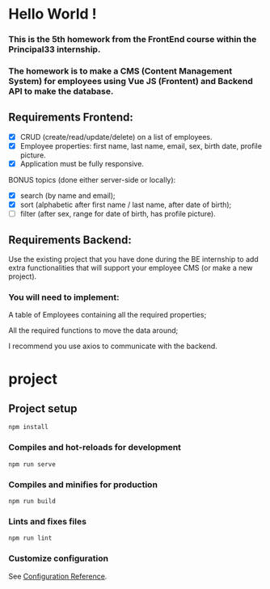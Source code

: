 # Hello World !

### This is the 5th homework from the FrontEnd course within the Principal33 internship.

### The homework is to make a CMS (Content Management System) for employees using Vue JS (Frontent) and Backend API to make the database.

## Requirements Frontend:

- [x] CRUD (create/read/update/delete) on a list of employees.
- [x] Employee properties: first name, last name, email, sex, birth date, profile picture.
- [x] Application must be fully responsive.

BONUS topics (done either server-side or locally): 
- [x] search (by name and email);
- [x] sort (alphabetic after first name / last name, after date of birth);
- [ ] filter (after sex, range for date of birth, has profile picture).

## Requirements Backend:

Use the existing project that you have done during the BE internship to add extra functionalities that will support your employee CMS (or make a new project).

### You will need to implement:

A table of Employees containing all the required properties;

All the required functions to move the data around;

I recommend you use axios to communicate with the backend.

# project

## Project setup
```
npm install
```

### Compiles and hot-reloads for development
```
npm run serve
```

### Compiles and minifies for production
```
npm run build
```

### Lints and fixes files
```
npm run lint
```

### Customize configuration
See [Configuration Reference](https://cli.vuejs.org/config/).
